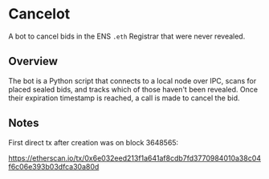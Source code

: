 # Cancelot

A bot to cancel bids in the ENS `.eth` Registrar that were never revealed.

## Overview

The bot is a Python script that connects to a local node over IPC, scans for
placed sealed bids, and tracks which of those haven't been revealed. Once
their expiration timestamp is reached, a call is made to cancel the bid.

## Notes

First direct tx after creation was on block 3648565:

https://etherscan.io/tx/0x6e032eed213f1a641af8cdb7fd3770984010a38c04f6c06e393b03dfca30a80d
